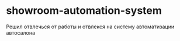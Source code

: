 # showroom-automation-system
Решил отвлечься от работы и отвлекся на систему автоматизации автосалона
